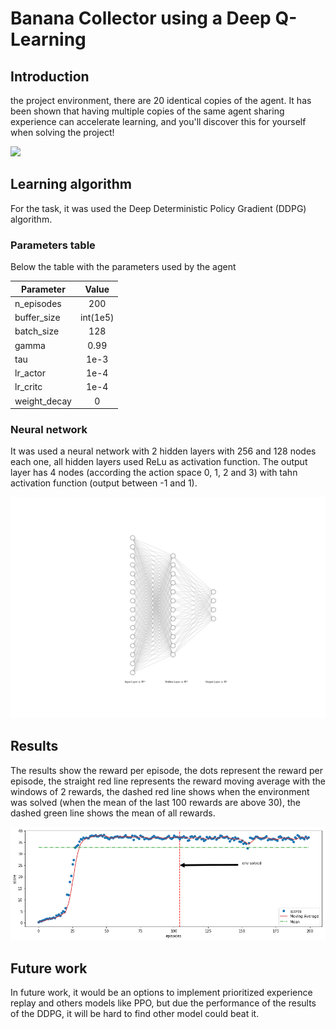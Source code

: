 # Banana Collector using a Deep Q-Learning

## Introduction

the project environment, there are 20 identical copies of the agent. It has been shown that having multiple copies of the same agent sharing experience can accelerate learning, and you'll discover this for yourself when solving the project!

![](/images/arms.gif)

## Learning algorithm
For the task, it was used the Deep Deterministic Policy Gradient (DDPG) algorithm. 

### Parameters table

Below the table with the parameters used by the agent

| Parameter     | Value     | 
| ------------- |:---------:| 
| n_episodes    | 200       |
| buffer_size   | int(1e5)  |
| batch_size    | 128       |
| gamma         | 0.99      |
| tau           | 1e-3      |
| lr_actor      | 1e-4      |
| lr_critc      | 1e-4      |
| weight_decay  | 0         |

### Neural network

It was used a neural network with 2 hidden layers with 256 and 128 nodes each one, all hidden layers used ReLu as activation function.
The output layer has 4 nodes (according the action space 0, 1, 2 and 3) with tahn activation function (output between -1 and 1).

![](/images/nn.svg)


## Results

The results show the reward per episode, the dots represent the reward per episode, the straight red line represents the reward moving average with the windows of 2 rewards, the dashed red line shows when the environment was solved (when the mean of the last 100 rewards are above 30), the dashed green line shows the mean of all rewards.

![](/images/scores.png)


## Future work

In future work, it would be an options to implement prioritized experience replay and others models like PPO, but due the performance of the results of the DDPG, it will be hard to find other model could beat it. 
